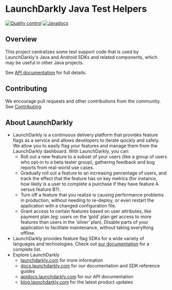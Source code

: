 # LaunchDarkly Java Test Helpers

[![Quality control](https://github.com/launchdarkly/java-test-helpers/actions/workflows/ci.yml/badge.svg)](https://github.com/launchdarkly/java-test-helpers/actions/workflows/ci.yml)
[![Javadocs](http://javadoc.io/badge/com.launchdarkly/java-test-helpers.svg)](http://javadoc.io/doc/com.launchdarkly/java-test-helpers)

## Overview

This project centralizes some test support code that is used by LaunchDarkly's Java and Android SDKs and related components, which may be useful in other Java projects.

See [API documentation](http://javadoc.io/doc/com.launchdarkly/java-test-helpers) for full details.

## Contributing

We encourage pull requests and other contributions from the community. See [Contributing](CONTRIBUTING.md).

## About LaunchDarkly

* LaunchDarkly is a continuous delivery platform that provides feature flags as a service and allows developers to iterate quickly and safely. We allow you to easily flag your features and manage them from the LaunchDarkly dashboard.  With LaunchDarkly, you can:
    * Roll out a new feature to a subset of your users (like a group of users who opt-in to a beta tester group), gathering feedback and bug reports from real-world use cases.
    * Gradually roll out a feature to an increasing percentage of users, and track the effect that the feature has on key metrics (for instance, how likely is a user to complete a purchase if they have feature A versus feature B?).
    * Turn off a feature that you realize is causing performance problems in production, without needing to re-deploy, or even restart the application with a changed configuration file.
    * Grant access to certain features based on user attributes, like payment plan (eg: users on the ‘gold’ plan get access to more features than users in the ‘silver’ plan). Disable parts of your application to facilitate maintenance, without taking everything offline.
* LaunchDarkly provides feature flag SDKs for a wide variety of languages and technologies. Check out [our documentation](https://docs.launchdarkly.com/docs) for a complete list.
* Explore LaunchDarkly
    * [launchdarkly.com](https://www.launchdarkly.com/ "LaunchDarkly Main Website") for more information
    * [docs.launchdarkly.com](https://docs.launchdarkly.com/  "LaunchDarkly Documentation") for our documentation and SDK reference guides
    * [apidocs.launchdarkly.com](https://apidocs.launchdarkly.com/  "LaunchDarkly API Documentation") for our API documentation
    * [blog.launchdarkly.com](https://blog.launchdarkly.com/  "LaunchDarkly Blog Documentation") for the latest product updates
